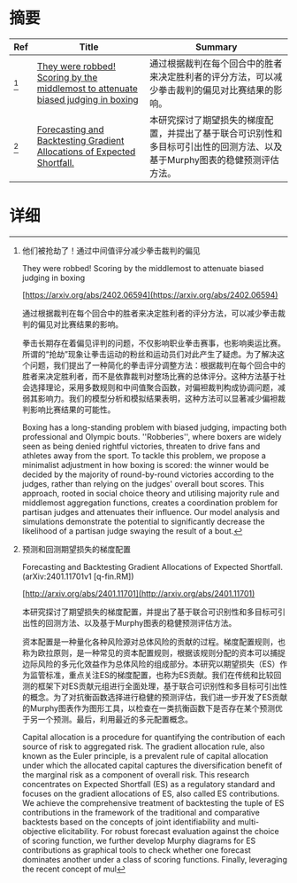 # 摘要

| Ref | Title | Summary |
| --- | --- | --- |
| [^1] | [They were robbed! Scoring by the middlemost to attenuate biased judging in boxing](https://arxiv.org/abs/2402.06594) | 通过根据裁判在每个回合中的胜者来决定胜利者的评分方法，可以减少拳击裁判的偏见对比赛结果的影响。 |
| [^2] | [Forecasting and Backtesting Gradient Allocations of Expected Shortfall.](http://arxiv.org/abs/2401.11701) | 本研究探讨了期望损失的梯度配置，并提出了基于联合可识别性和多目标可引出性的回测方法、以及基于Murphy图表的稳健预测评估方法。 |

# 详细

[^1]: 他们被抢劫了！通过中间值评分减少拳击裁判的偏见

    They were robbed! Scoring by the middlemost to attenuate biased judging in boxing

    [https://arxiv.org/abs/2402.06594](https://arxiv.org/abs/2402.06594)

    通过根据裁判在每个回合中的胜者来决定胜利者的评分方法，可以减少拳击裁判的偏见对比赛结果的影响。

    

    拳击长期存在着偏见评判的问题，不仅影响职业拳击赛事，也影响奥运比赛。所谓的“抢劫”现象让拳击运动的粉丝和运动员们对此产生了疑虑。为了解决这个问题，我们提出了一种简化的拳击评分调整方法：根据裁判在每个回合中的胜者来决定胜利者，而不是依靠裁判对整场比赛的总体评分。这种方法基于社会选择理论，采用多数规则和中间值聚合函数，对偏袒裁判构成协调问题，减弱其影响力。我们的模型分析和模拟结果表明，这种方法可以显著减少偏袒裁判影响比赛结果的可能性。

    Boxing has a long-standing problem with biased judging, impacting both professional and Olympic bouts. ''Robberies'', where boxers are widely seen as being denied rightful victories, threaten to drive fans and athletes away from the sport. To tackle this problem, we propose a minimalist adjustment in how boxing is scored: the winner would be decided by the majority of round-by-round victories according to the judges, rather than relying on the judges' overall bout scores. This approach, rooted in social choice theory and utilising majority rule and middlemost aggregation functions, creates a coordination problem for partisan judges and attenuates their influence. Our model analysis and simulations demonstrate the potential to significantly decrease the likelihood of a partisan judge swaying the result of a bout.
    
[^2]: 预测和回测期望损失的梯度配置

    Forecasting and Backtesting Gradient Allocations of Expected Shortfall. (arXiv:2401.11701v1 [q-fin.RM])

    [http://arxiv.org/abs/2401.11701](http://arxiv.org/abs/2401.11701)

    本研究探讨了期望损失的梯度配置，并提出了基于联合可识别性和多目标可引出性的回测方法、以及基于Murphy图表的稳健预测评估方法。

    

    资本配置是一种量化各种风险源对总体风险的贡献的过程。梯度配置规则，也称为欧拉原则，是一种常见的资本配置规则，根据该规则分配的资本可以捕捉边际风险的多元化效益作为总体风险的组成部分。本研究以期望损失（ES）作为监管标准，重点关注ES的梯度配置，也称为ES贡献。我们在传统和比较回测的框架下对ES贡献元组进行全面处理，基于联合可识别性和多目标可引出性的概念。为了对抗衡函数选择进行稳健的预测评估，我们进一步开发了ES贡献的Murphy图表作为图形工具，以检查在一类抗衡函数下是否存在某个预测优于另一个预测。最后，利用最近的多元配置概念。

    Capital allocation is a procedure for quantifying the contribution of each source of risk to aggregated risk. The gradient allocation rule, also known as the Euler principle, is a prevalent rule of capital allocation under which the allocated capital captures the diversification benefit of the marginal risk as a component of overall risk. This research concentrates on Expected Shortfall (ES) as a regulatory standard and focuses on the gradient allocations of ES, also called ES contributions. We achieve the comprehensive treatment of backtesting the tuple of ES contributions in the framework of the traditional and comparative backtests based on the concepts of joint identifiability and multi-objective elicitability. For robust forecast evaluation against the choice of scoring function, we further develop Murphy diagrams for ES contributions as graphical tools to check whether one forecast dominates another under a class of scoring functions. Finally, leveraging the recent concept of mul
    

